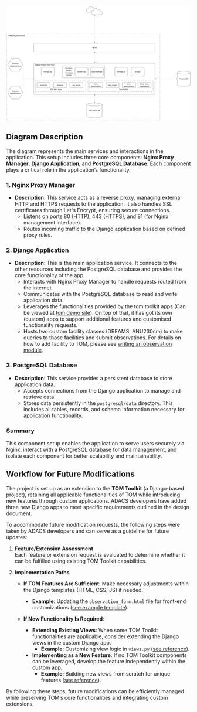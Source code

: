 ![Structural Design of the Project](Design_Diagram.png)

## Diagram Description

The diagram represents the main services and interactions in the application. This setup includes three core components:
**Nginx Proxy Manager**, **Django Application**, and **PostgreSQL Database**. Each component plays a critical role in
the application’s functionality.

### 1. **Nginx Proxy Manager**

- **Description**: This service acts as a reverse proxy, managing external HTTP and HTTPS requests to the application.
  It also handles SSL certificates through Let's Encrypt, ensuring secure connections.
    - Listens on ports 80 (HTTP), 443 (HTTPS), and 81 (for Nginx management interface).
    - Routes incoming traffic to the Django application based on defined proxy rules.

### 2. **Django Application**

- **Description**: This is the main application service. It connects to the other resources including the PostgreSQL
  database and provides the core functionality of the app.
    - Interacts with Nginx Proxy Manager to handle requests routed from the internet.
    - Communicates with the PostgreSQL database to read and write application data.
    - Leverages the functionalities provided by the tom toolkit apps (Can be viewed
      at [tom demo site](https://tom-demo.lco.global/)). On top of that, it has got its own (custom) apps to support
      additional features and customised functionality requests.
    - Hosts two custom facility classes (DREAMS, ANU230cm) to make queries to those facilities and submit observations.
      For details on how to add facility to TOM, please see
      [writing an observation module](https://tom-toolkit.readthedocs.io/en/latest/observing/observation_module.html).

### 3. **PostgreSQL Database**

- **Description**: This service provides a persistent database to store application data.
    - Accepts connections from the Django application to manage and retrieve data.
    - Stores data persistently in the `postgresql/data` directory. This includes all tables, records, and schema
      information necessary for application functionality.

### Summary

This component setup enables the application to serve users securely via Nginx, interact with a PostgreSQL database for
data management, and isolate each component for better scalability and maintainability.

## Workflow for Future Modifications

The project is set up as an extension to the **TOM Toolkit** (a Django-based project), retaining all applicable
functionalities of TOM while introducing new features through custom applications. ADACS developers have added three new
Django apps to meet specific requirements outlined in the design document.

To accommodate future modification requests, the following steps were taken by ADACS developers and can serve as a
guideline for future updates:

1. **Feature/Extension Assessment**  
   Each feature or extension request is evaluated to determine whether it can be fulfilled using existing TOM Toolkit
   capabilities.

2. **Implementation Paths**
    - **If TOM Features Are Sufficient**: Make necessary adjustments within the Django templates (HTML, CSS, JS) if
      needed.
        - **Example**: Updating the `observation_form.html` file for front-end
          customizations ([see example template](sso_tom/templates/tom_observations/observation_form.html)).

    - **If New Functionality Is Required**:
        - **Extending Existing Views**: When some TOM Toolkit functionalities are applicable, consider extending the
          Django views in the custom Django app.
            - **Example**: Customizing view logic
              in `views.py` ([see reference](sso_tom/sso_tom/views.py)).
        - **Implementing as a New Feature**: If no TOM Toolkit components can be leveraged, develop the feature
          independently within the custom app.
            - **Example**: Building new views from scratch for unique
              features ([see reference](sso_tom/sso_alerts/views.py)).

By following these steps, future modifications can be efficiently managed while preserving TOM’s core functionalities
and integrating custom extensions.
